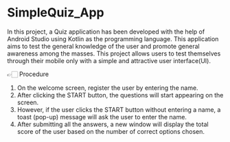 # SimpleQuiz_App

In this project, a Quiz application has been developed with the help of Android Studio using Kotlin as the programming language. This application aims to test the general knowledge of the user and promote general awareness among the masses. This project allows users to test themselves through their mobile only with a simple and attractive user interface(UI).

👉🏻 Procedure
1. On the welcome screen, register the user by entering the name.
2. After clicking the START button, the questions will start appearing on the screen. 
3. However, if the user clicks the START button without entering a name, a toast (pop-up) message will ask the user to enter the name.
4. After submitting all the answers, a new window will display the total score of the user based on the number of correct options chosen.
